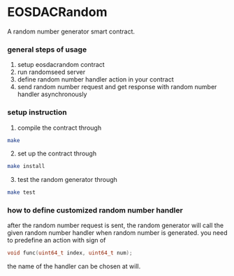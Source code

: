 # EOSDACRandom

A random number generator smart contract.

### general steps of usage

1. setup eosdacrandom contract
2. run randomseed server
3. define random number handler action in your contract
3. send random number request and get response with random number handler asynchronously

### setup instruction

1. compile the contract through

```bash
make
```

2. set up the contract through

```bash
make install
```

3. test the random generator through

```bash
make test
```

### how to define customized random number handler

after the random number request is sent, the random generator will call the given random number handler when random number is generated. you need to predefine an action with sign of 

```c++
void func(uint64_t index, uint64_t num);
```

the name of the handler can be chosen at will.
